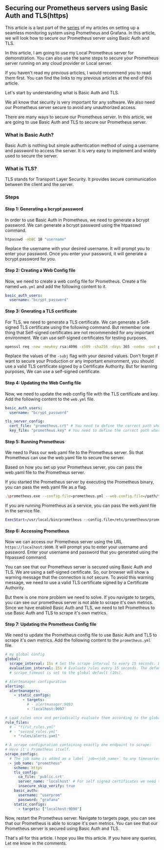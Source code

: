 ## Securing our Prometheus servers using Basic Auth and TLS(https)

This article is a last part of the [series]() of my articles on setting up a seamless monitoring system using Prometheus and Grafana. In this article, we will look how to secure our Prometheus server using Basic Auth and TLS.

In this article, I am going to use my Local Prometheus server for demonstration. You can also use the same steps to secure your Prometheus server running on any cloud provider or Local server.

If you haven't read my previous articles, I would recommend you to read them first. You can find the links to my previous articles at the end of this article.

Let's start by understanding what is Basic Auth and TLS.

We all know that security is very important for any software. We also need our Prometheus server secure to avoid any unauthorized access.

There are many ways to secure our Prometheus server. In this article, we are going to use Basic Auth and TLS to secure our Prometheus server.

### What is Basic Auth?

Basic Auth is nothing but simple authentication method of using a username and password to access the server. It is very easy to implement and widely used to secure the server.

### What is TLS?

TLS stands for Transport Layer Security. It provides secure communication between the client and the server. 

### Steps

#### Step 1: Generating a bcrypt password

In order to use Basic Auth in Prometheus, we need to generate a bcrypt password. We can generate a bcrypt password using the htpasswd command.

```bash
htpasswd -nbBC 10 "username"
```

Replace the username with your desired username. It will prompt you to enter your password. Once you enter your password, it will generate a bcrypt password for you.

#### Step 2: Creating a Web Config file

Now, we need to create a web config file for Prometheus. Create a file named `web.yml` and add the following content to it.

```yaml
basic_auth_users:
  username: "bcrypt_password"
```

#### Step 3: Gnerating a TLS certificate

For TLS, we need to generate a TLS certificate. We can generate a Self-signed TLS certificate using the following command. But remember one thing that Self-signed certificates are not recommended for any important environment. We can use self-signed certificates for testing purposes.

```bash
openssl req -new -newkey rsa:4096 -x509 -sha256 -days 365 -nodes -out prometheus.crt -keyout prometheus.key -subj "/C=IN/ST=Karnataka/L=Bangalore/O=Prometheus/CN=localhost"
```
Replace the values of the `-subj` flag with your desired values. Don't forget if want to secure your Production or any important environment, you should use a valid TLS certificate signed by a Certificate Authority. But for learning purposes, We can use a self-signed certificate.

#### Step 4: Updating the Web Config file

Now, we need to update the web config file with the TLS certificate and key. Add the following content to the `web.yml` file.

```yaml
basic_auth_users:
  username: "bcrypt_password"

tls_server_config:
  cert_file: "prometheus.crt" # You need to define the correct path where your certificate is.
  key_file: "prometheus.key" # You need to define the correct path where your key is.
```

#### Step 5: Running Prometheus

We need to Pass our web.yaml file to the Prometheus server. So that Prometheus can use the web.yaml file to secure the server.

Based on how you set up your Prometheus server, you can pass the web.yaml file to the Prometheus server.

If you started the Prometheus server by executing the Prometheus binary, you can pass the web.yaml file as a flag.
```bash
.\prometheus.exe --config.file=prometheus.yml --web.config.file=/path/to/web.yaml
```
If you are running Prometheus as a service, you can pass the web.yaml file in the service file.

```bash
ExecStart=/usr/local/bin/prometheus --config.file=/etc/prometheus/prometheus.yml --web.config.file=/etc/prometheus/web.yml
```

#### Step 6: Accessing Prometheus

Now we can access our Prometheus server using the URL `https://localhost:9090`. It will prompt you to enter your username and password. Enter your username and password that you generated using the htpasswd command.



You can see that our Prometheus server is secured using Basic Auth and TLS. We are using a self-signed certificate. So, our browser will show a warning message that the connection is not secure. To avoid this warning message, we need to use a valid TLS certificate signed by a Certificate Authority.

But there is one more problem we need to solve. If you navigate to targets, you can see our prometheus server is not able to scrape it's own metrics. Since we have enabled Basic Auth and TLS, we need to tell Prometheus to use Basic Auth and TLS to scrape it's own metrics.

#### Step 7: Updating the Prometheus Config file

We need to update the Prometheus config file to use Basic Auth and TLS to scrape it's own metrics. Add the following content to the `prometheus.yml` file.

```yaml
# my global config
global:
  scrape_interval: 15s # Set the scrape interval to every 15 seconds. Default is every 1 minute.
  evaluation_interval: 15s # Evaluate rules every 15 seconds. The default is every 1 minute.
  # scrape_timeout is set to the global default (10s).

# Alertmanager configuration
alerting:
  alertmanagers:
    - static_configs:
        - targets:
          # - alertmanager:9093
          - 'localhost:9097'

# Load rules once and periodically evaluate them according to the global 'evaluation_interval'.
rule_files:
  # - "first_rules.yml"
  # - "second_rules.yml"
    - "rules/alerts.yaml"

# A scrape configuration containing exactly one endpoint to scrape:
# Here it's Prometheus itself.
scrape_configs:
  # The job name is added as a label `job=<job_name>` to any timeseries scraped from this config.
  - job_name: "prometheus"
    scheme: https
    tls_config:
      ca_file: 'public.crt'
      server_name: 'localhost' # For self signed certificates we need to add our domain/server name, If you have a valid certificate, you can skip this line.
      insecure_skip_verify: true
    basic_auth:
      username: "userprom"
      password: "grafana"
    static_configs:
      - targets: ["localhost:9090"]
```

Now, restart the Prometheus server. Navigate to targets page, you can see that our Prometheus is able to scrape it's own metrics. You can see that our Prometheus server is secured using Basic Auth and TLS.

That's all for this article. I hope you like this article. If you have any queries, Let me know in the comments.
